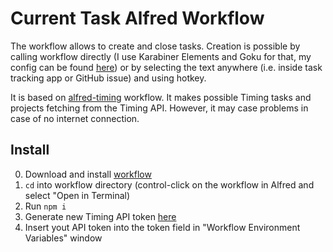 # Current Task Alfred Workflow

The workflow allows to create and close tasks. Creation is possible by  calling workflow directly (I use Karabiner Elements and Goku for that, my config can be found  [here](https://github.com/skibitsky/dotfiles/blob/master/karabiner/karabiner.edn)) or by selecting the text anywhere (i.e. inside task tracking app or GitHub issue) and using hotkey.

It is based on  [alfred-timing](https://github.com/skibitsky/alfred-timing) workflow. It makes possible Timing tasks and projects fetching from the Timing API. However, it may case problems in case of no internet connection.

## Install
0. Download and install [workflow](https://github.com/skibitsky/current-task/blob/master/current-task-alfred-workflow/current-task-v2.0.alfredworkflow)
1. `cd` into workflow directory (control-click on the workflow in Alfred and select "Open in Terminal)
2. Run `npm i`
3. Generate new Timing API token [here](https://web.timingapp.com/integrations/tokens)
4. Insert yout API token into the token field in "Workflow Environment Variables" window